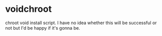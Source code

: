 # voidchroot
chroot void install script. I have no idea whether this will be successful or not but I'd be happy if it's gonna be.
